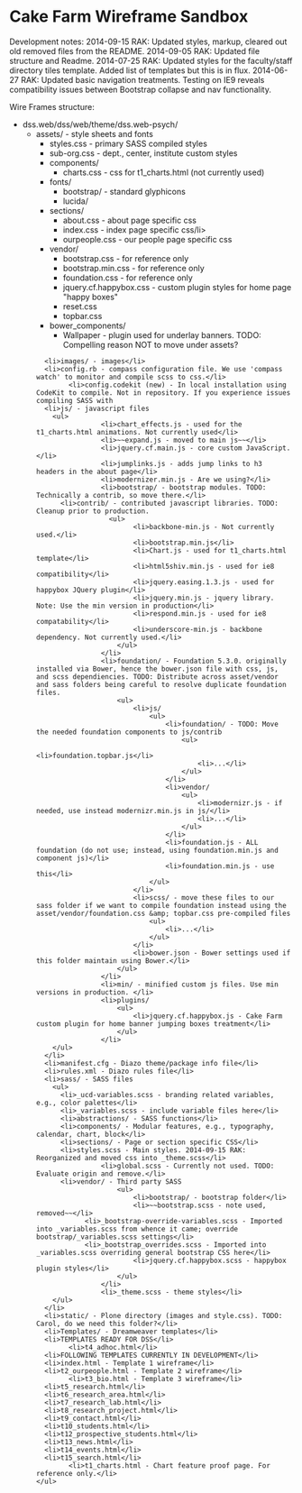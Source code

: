 Cake Farm Wireframe Sandbox
=================

Development notes:
2014-09-15 RAK: Updated styles, markup, cleared out old removed files from the README.
2014-09-05 RAK: Updated file structure and Readme. 
2014-07-25 RAK: Updated styles for the faculty/staff directory tiles template. Added list of templates but this is in flux.
2014-06-27 RAK: Updated basic navigation treatments. Testing on IE9 reveals compatibility issues between Bootstrap collapse and nav functionality.

Wire Frames structure:

<ul>
  <li>dss.web/dss/web/theme/dss.web-psych/
    <ul>
      <li>assets/ - style sheets and fonts
        <ul>
          <li>styles.css - primary SASS compiled styles</li>
					<li>sub-org.css - dept., center, institute custom styles</li>
					<li>components/
						<ul>
							<li>charts.css - css for t1_charts.html (not currently used)</li>
						</ul>
					</li>
					<li>fonts/
						<ul>
							<li>bootstrap/ - standard glyphicons</li>
							<li>lucida/</li>
						</ul>
					</li>
					<li>sections/
						<ul>
							<li>about.css - about page specific css</li>
							<li>index.css - index page specific css/li>
							<li>ourpeople.css - our people page specific css</li>
						</ul>
					</li>
					<li>vendor/
						<ul>
							<li>bootstrap.css - for reference only</li>
							<li>bootstrap.min.css - for reference only</li>
							<li>foundation.css - for reference only</li>
							<li>jquery.cf.happybox.css - custom plugin styles for home page "happy boxes"</li>
							<li>reset.css</li>
							<li>topbar.css</li>
						</ul>
					</li>
					<li>bower_components/
						<ul>
							<li>Wallpaper - plugin used for underlay banners. TODO: Compelling reason NOT to move under assets?</li>
						</ul>
					</li>
        </ul>
			</li>

      <li>images/ - images</li>
      <li>config.rb - compass configuration file. We use 'compass watch' to monitor and compile scss to css.</li>
			<li>config.codekit (new) - In local installation using CodeKit to compile. Not in repository. If you experience issues compiling SASS with 
      <li>js/ - javascript files
        <ul>
					<li>chart_effects.js - used for the t1_charts.html animations. Not currently used</li>
					<li>~~expand.js - moved to main js~~</li>
					<li>jquery.cf.main.js - core custom JavaScript. </li>
					<li>jumplinks.js - adds jump links to h3 headers in the about page</li>
					<li>modernizer.min.js - Are we using?</li>
					<li>bootstrap/ - bootstrap modules. TODO: Technically a contrib, so move there.</li>
          <li>contrib/ - contributed javascript libraries. TODO: Cleanup prior to production.
					  <ul>
							<li>backbone-min.js - Not currently used.</li>
							<li>bootstrap.min.js</li>
							<li>Chart.js - used for t1_charts.html template</li>
							<li>html5shiv.min.js - used for ie8 compatibility</li>
							<li>jquery.easing.1.3.js - used for happybox JQuery plugin</li>
							<li>jquery.min.js - jquery library. Note: Use the min version in production</li>
							<li>respond.min.js - used for ie8 compatability</li>
							<li>underscore-min.js - backbone dependency. Not currently used.</li>						
						</ul>				
					</li>
					<li>foundation/ - Foundation 5.3.0. originally installed via Bower, hence the bower.json file with css, js, and scss dependiencies. TODO: Distribute across asset/vendor and sass folders being careful to resolve duplicate foundation files.
						<ul>
							<li>js/
								<ul>
									<li>foundation/ - TODO: Move the needed foundation components to js/contrib
										<ul>
											<li>foundation.topbar.js</li>
											<li>...</li>
										</ul>
									</li>
									<li>vendor/ 
										<ul>
											<li>modernizr.js - if needed, use instead modernizr.min.js in js/</li>
											<li>...</li>
										</ul>
									</li>
									<li>foundation.js - ALL foundation (do not use; instead, using foundation.min.js and component js)</li>
									<li>foundation.min.js - use this</li>
								</ul>
							</li>
							<li>scss/ - move these files to our sass folder if we want to compile foundation instead using the asset/vendor/foundation.css &amp; topbar.css pre-compiled files
								<ul>
									<li>...</li>
								</ul>
							</li>
							<li>bower.json - Bower settings used if this folder maintain using Bower.</li>
						</ul>
					</li>
					<li>min/ - minified custom js files. Use min versions in production. </li>
					<li>plugins/
						<ul>
							<li>jquery.cf.happybox.js - Cake Farm custom plugin for home banner jumping boxes treatment</li>
						</ul>
					</li>
        </ul>
      </li>
      <li>manifest.cfg - Diazo theme/package info file</li>
      <li>rules.xml - Diazo rules file</li>
      <li>sass/ - SASS files
        <ul>
          <li>_ucd-variables.scss - branding related variables, e.g., color palettes</li>
          <li>_variables.scss - include variable files here</li>
          <li>abstractions/ - SASS functions</li>
          <li>components/ - Modular features, e.g., typography, calendar, chart, block</li>
          <li>sections/ - Page or section specific CSS</li>
          <li>styles.scss - Main styles. 2014-09-15 RAK: Reorganized and moved css into _theme.scss</li>
					<li>global.scss - Currently not used. TODO: Evaluate origin and remove.</li>
          <li>vendor/ - Third party SASS
						<ul>
							<li>bootstrap/ - bootstrap folder</li>
							<li>~~bootstrap.scss - note used, removed~~</li>
	          	<li>_bootstrap-override-variables.scss - Imported into _variables.scss from whence it came; override bootstrap/_variables.scss settings</li>
	          	<li>_bootstrap_overrides.scss - Imported into _variables.scss overriding general bootstrap CSS here</li>
							<li>jquery.cf.happybox.scss - happybox plugin styles</li>
						</ul>
					</li>
					<li>_theme.scss - theme styles</li>
        </ul>
      </li>
      <li>static/ - Plone directory (images and style.css). TODO: Carol, do we need this folder?</li>
      <li>Templates/ - Dreamweaver templates</li>
      <li>TEMPLATES READY FOR DSS</li>
			<li>t4_adhoc.html</li>
      <li>FOLLOWING TEMPLATES CURRENTLY IN DEVELOPMENT</li>
      <li>index.html - Template 1 wireframe</li>
      <li>t2_ourpeople.html - Template 2 wireframe</li>
			<li>t3_bio.html - Template 3 wireframe</li>
      <li>t5_research.html</li>
      <li>t6_research_area.html</li>
      <li>t7_research_lab.html</li>
      <li>t8_research_project.html</li>
      <li>t9_contact.html</li>
      <li>t10_students.html</li>
      <li>t12_prospective_students.html</li>
      <li>t13_news.html</li>
      <li>t14_events.html</li>
      <li>t15_search.html</li>
			<li>t1_charts.html - Chart feature proof page. For reference only.</li>
    </ul>
  </li>
</ul>